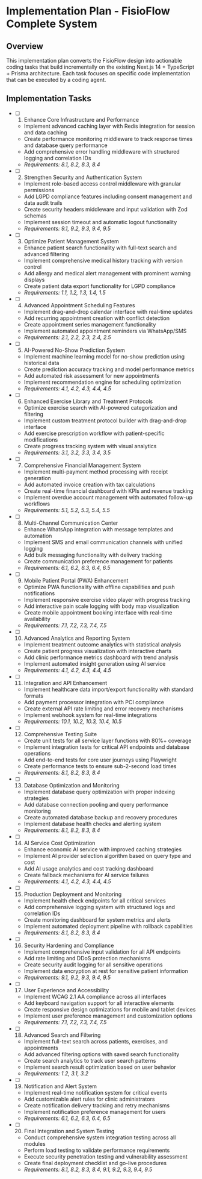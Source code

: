 # Implementation Plan - FisioFlow Complete System

## Overview

This implementation plan converts the FisioFlow design into actionable coding tasks that build incrementally on the existing Next.js 14 + TypeScript + Prisma architecture. Each task focuses on specific code implementation that can be executed by a coding agent.

## Implementation Tasks

- [ ] 1. Enhance Core Infrastructure and Performance
  - Implement advanced caching layer with Redis integration for session and data caching
  - Create performance monitoring middleware to track response times and database query performance
  - Add comprehensive error handling middleware with structured logging and correlation IDs
  - _Requirements: 8.1, 8.2, 8.3, 8.4_

- [ ] 2. Strengthen Security and Authentication System
  - Implement role-based access control middleware with granular permissions
  - Add LGPD compliance features including consent management and data audit trails
  - Create security headers middleware and input validation with Zod schemas
  - Implement session timeout and automatic logout functionality
  - _Requirements: 9.1, 9.2, 9.3, 9.4, 9.5_

- [ ] 3. Optimize Patient Management System
  - Enhance patient search functionality with full-text search and advanced filtering
  - Implement comprehensive medical history tracking with version control
  - Add allergy and medical alert management with prominent warning displays
  - Create patient data export functionality for LGPD compliance
  - _Requirements: 1.1, 1.2, 1.3, 1.4, 1.5_

- [ ] 4. Advanced Appointment Scheduling Features
  - Implement drag-and-drop calendar interface with real-time updates
  - Add recurring appointment creation with conflict detection
  - Create appointment series management functionality
  - Implement automated appointment reminders via WhatsApp/SMS
  - _Requirements: 2.1, 2.2, 2.3, 2.4, 2.5_

- [ ] 5. AI-Powered No-Show Prediction System
  - Implement machine learning model for no-show prediction using historical data
  - Create prediction accuracy tracking and model performance metrics
  - Add automated risk assessment for new appointments
  - Implement recommendation engine for scheduling optimization
  - _Requirements: 4.1, 4.2, 4.3, 4.4, 4.5_

- [ ] 6. Enhanced Exercise Library and Treatment Protocols
  - Optimize exercise search with AI-powered categorization and filtering
  - Implement custom treatment protocol builder with drag-and-drop interface
  - Add exercise prescription workflow with patient-specific modifications
  - Create progress tracking system with visual analytics
  - _Requirements: 3.1, 3.2, 3.3, 3.4, 3.5_

- [ ] 7. Comprehensive Financial Management System
  - Implement multi-payment method processing with receipt generation
  - Add automated invoice creation with tax calculations
  - Create real-time financial dashboard with KPIs and revenue tracking
  - Implement overdue account management with automated follow-up workflows
  - _Requirements: 5.1, 5.2, 5.3, 5.4, 5.5_

- [ ] 8. Multi-Channel Communication Center
  - Enhance WhatsApp integration with message templates and automation
  - Implement SMS and email communication channels with unified logging
  - Add bulk messaging functionality with delivery tracking
  - Create communication preference management for patients
  - _Requirements: 6.1, 6.2, 6.3, 6.4, 6.5_

- [ ] 9. Mobile Patient Portal (PWA) Enhancement
  - Optimize PWA functionality with offline capabilities and push notifications
  - Implement responsive exercise video player with progress tracking
  - Add interactive pain scale logging with body map visualization
  - Create mobile appointment booking interface with real-time availability
  - _Requirements: 7.1, 7.2, 7.3, 7.4, 7.5_

- [ ] 10. Advanced Analytics and Reporting System
  - Implement treatment outcome analytics with statistical analysis
  - Create patient progress visualization with interactive charts
  - Add clinic performance metrics dashboard with trend analysis
  - Implement automated insight generation using AI service
  - _Requirements: 4.1, 4.2, 4.3, 4.4, 4.5_

- [ ] 11. Integration and API Enhancement
  - Implement healthcare data import/export functionality with standard formats
  - Add payment processor integration with PCI compliance
  - Create external API rate limiting and error recovery mechanisms
  - Implement webhook system for real-time integrations
  - _Requirements: 10.1, 10.2, 10.3, 10.4, 10.5_

- [ ] 12. Comprehensive Testing Suite
  - Create unit tests for all service layer functions with 80%+ coverage
  - Implement integration tests for critical API endpoints and database operations
  - Add end-to-end tests for core user journeys using Playwright
  - Create performance tests to ensure sub-2-second load times
  - _Requirements: 8.1, 8.2, 8.3, 8.4_

- [ ] 13. Database Optimization and Monitoring
  - Implement database query optimization with proper indexing strategies
  - Add database connection pooling and query performance monitoring
  - Create automated database backup and recovery procedures
  - Implement database health checks and alerting system
  - _Requirements: 8.1, 8.2, 8.3, 8.4_

- [ ] 14. AI Service Cost Optimization
  - Enhance economic AI service with improved caching strategies
  - Implement AI provider selection algorithm based on query type and cost
  - Add AI usage analytics and cost tracking dashboard
  - Create fallback mechanisms for AI service failures
  - _Requirements: 4.1, 4.2, 4.3, 4.4, 4.5_

- [ ] 15. Production Deployment and Monitoring
  - Implement health check endpoints for all critical services
  - Add comprehensive logging system with structured logs and correlation IDs
  - Create monitoring dashboard for system metrics and alerts
  - Implement automated deployment pipeline with rollback capabilities
  - _Requirements: 8.1, 8.2, 8.3, 8.4_

- [ ] 16. Security Hardening and Compliance
  - Implement comprehensive input validation for all API endpoints
  - Add rate limiting and DDoS protection mechanisms
  - Create security audit logging for all sensitive operations
  - Implement data encryption at rest for sensitive patient information
  - _Requirements: 9.1, 9.2, 9.3, 9.4, 9.5_

- [ ] 17. User Experience and Accessibility
  - Implement WCAG 2.1 AA compliance across all interfaces
  - Add keyboard navigation support for all interactive elements
  - Create responsive design optimizations for mobile and tablet devices
  - Implement user preference management and customization options
  - _Requirements: 7.1, 7.2, 7.3, 7.4, 7.5_

- [ ] 18. Advanced Search and Filtering
  - Implement full-text search across patients, exercises, and appointments
  - Add advanced filtering options with saved search functionality
  - Create search analytics to track user search patterns
  - Implement search result optimization based on user behavior
  - _Requirements: 1.2, 3.1, 3.2_

- [ ] 19. Notification and Alert System
  - Implement real-time notification system for critical events
  - Add customizable alert rules for clinic administrators
  - Create notification delivery tracking and retry mechanisms
  - Implement notification preference management for users
  - _Requirements: 6.1, 6.2, 6.3, 6.4, 6.5_

- [ ] 20. Final Integration and System Testing
  - Conduct comprehensive system integration testing across all modules
  - Perform load testing to validate performance requirements
  - Execute security penetration testing and vulnerability assessment
  - Create final deployment checklist and go-live procedures
  - _Requirements: 8.1, 8.2, 8.3, 8.4, 9.1, 9.2, 9.3, 9.4, 9.5_